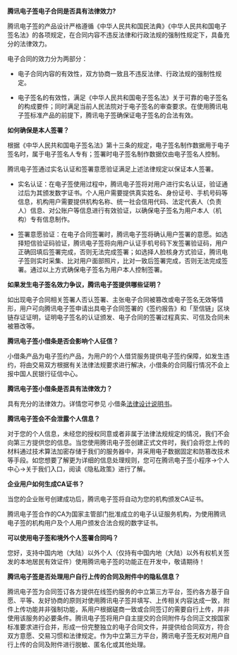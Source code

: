 **腾讯电子签电子合同是否具有法律效力?**

腾讯电子签的产品设计严格遵循《中华人民共和国民法典》《中华人民共和国电子签名法》的各项规定，在合同内容不违反法律和行政法规的强制性规定下，具备充分的法律效力。

电子合同的效力分为两部分：



- 电子合同内容的有效性，双方协商一致且不违反法律、行政法规的强制性规定。



- 电子签名的有效性，满足《中华人民共和国电子签名法》关于可靠的电子签名的构成要件；同时满足当前人民法院对于电子签名的审查要求。在使用腾讯电子签标准产品的前提下，腾讯电子签确保证电子签名的合法有效。



**如何确保是本人签署？**

根据《中华人民共和国电子签名法》第十三条的规定，电子签名制作数据用于电子签名时，属于电子签名人专有；签署时电子签名制作数据仅由电子签名人控制。

腾讯电子签通过实名认证和签署意愿验证满足上述法律规定以保证本人签署。



- 实名认证：在电子签使用过程中，腾讯电子签将对用户进行实名认证，验证通过后为其颁发数字证书。个人用户需要提供真实姓名、身份证号、手机号码等信息，机构用户需要提供机构名称、统一社会信用代码、法定代表人（负责人）信息、对公账户等信息进行有效验证，以确保电子签名为用户本人（机构）专有信息制作。



- 签署意愿验证：在电子合同签署时，腾讯电子签将确认用户签署的意愿。如选择短信验证码验证，腾讯电子签将向用户认证手机号码下发签署验证码，用户正确回填后签署完成，否则无法完成签署；如选择人脸核身方式验证，腾讯电子签则实时采集、比对用户面部照片，比对一致后签署完成，否则无法完成签署。通过以上方式确保电子签名为用户本人控制签署。



**如果发生电子签名效力争议，腾讯电子签提供哪些证明？**

如出现电子合同相关签署人否认签署、主张电子合同被篡改或电子签名无效等情形，用户可向腾讯电子签申请出具电子合同签署的《签约报告》和「至信链」区块链存证证明，证明电子签名的认证颁发、电子合同的签署过程真实、可信及合同未被篡改等。



**腾讯电子签小借条是否会影响个人征信？**

小借条产品为电子签约产品，为用户的个人借贷服务提供电子签约保障，如发生违约，将由交易双方根据有关法律法规要求进行解决，小借条的合同履行情况不会上报中国人民银行征信中心。



**腾讯电子签小借条是否具有法律效力？**

具有充分的法律效力。详情您可参见 小借条[法律设计说明书](https://res.ess.tencent.cn/cdn/tsign-static/html/terms/debit-legal-design-manual.html)。



**腾讯电子签会不会泄露个人信息？**

对于您的个人信息，未经您的授权同意或者非属于法律法规规定的情况，我们不会向第三方提供您的信息。当您使用腾讯电子签创建正式文件时，我们会将您上传的材料通过技术算法加密存储于我们的服务器中，并采用电子数据固定和防篡改技术等手段。如您想要了解更为详细的信息处理规则，您可在腾讯电子签小程序->个人中心->关于我们入口，阅读《隐私政策》进行了解。



**企业用户如何生成CA证书？**

当您的企业账号创建成功后，腾讯电子签将自动为您的机构颁发CA证书。

腾讯电子签合作的CA为国家主管部门批准成立的电子认证服务机构，为使用腾讯电子签的机构用户及个人用户颁发合法合规的数字证书。



**可以使用电子签和境外个人签署合同吗？**	

您好，支持中国内地（大陆）以外个人（仅持有中国内地（大陆）以外有权机关签发的本地居民有效证件）使用腾讯电子签的功能正在开发中，敬请期待！



**腾讯电子签是否处理用户自行上传的合同及附件中的隐私信息？**

腾讯电子签为合同签订各方提供在线签约服务的中立第三方平台，签约各方基于自愿、平等、友好协商的原则对使用腾讯电子签并填写、上传相关内容达成一致，附件上传功能并非强制功能，系用户根据磋商一致或合同签订的需要自行上传，并非使用该服务的必要条件。腾讯电子签将用户自主提交的合同附件与合同正文按国家标准要求进行合并，形成一份完整独立的电子合同文件，并提供给合同双方，符合双方意愿、交易习惯和法律规定。作为中立第三方平台，腾讯电子签无权对用户自行上传的合同及附件进行脱敏、匿名化或其他处理。